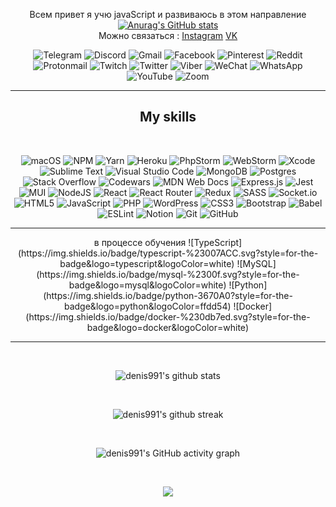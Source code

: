 <div align="center">
   
Всем привет я учю javaScript и развиваюсь в этом направление 
   <br>
[![Anurag's GitHub stats](https://github-readme-stats.vercel.app/api?username=denis991&show_icons=true&theme=chartreuse-dark&hide=dark)](https://github.com/anuraghazra/github-readme-stats)
   <br>
Можно связаться : [Instagram](https://www.instagram.com/denis.991/)     [VK](https://vk.com/denis991)                                                                                   
</div>
<div align="center">

   ![Telegram](https://img.shields.io/badge/Telegram-2CA5E0?style=for-the-badge&logo=telegram&logoColor=white)
   ![Discord](https://img.shields.io/badge/%3CServer%3E-%237289DA.svg?style=for-the-badge&logo=discord&logoColor=white)
   ![Gmail](https://img.shields.io/badge/Gmail-D14836?style=for-the-badge&logo=gmail&logoColor=white)
   ![Facebook](https://img.shields.io/badge/Facebook-%231877F2.svg?style=for-the-badge&logo=Facebook&logoColor=white)
   ![Pinterest](https://img.shields.io/badge/Pinterest-%23E60023.svg?style=for-the-badge&logo=Pinterest&logoColor=white)
   ![Reddit](https://img.shields.io/badge/Reddit-FF4500?style=for-the-badge&logo=reddit&logoColor=white)
   ![Protonmail](https://img.shields.io/badge/ProtonMail-8B89CC?style=for-the-badge&logo=protonmail&logoColor=white)
   ![Twitch](https://img.shields.io/badge/Twitch-%239146FF.svg?style=for-the-badge&logo=Twitch&logoColor=white)
   ![Twitter](https://img.shields.io/badge/Twitter-%231DA1F2.svg?style=for-the-badge&logo=Twitter&logoColor=white)
   ![Viber](https://img.shields.io/badge/Viber-8B66A9?style=for-the-badge&logo=viber&logoColor=white)
   ![WeChat](https://img.shields.io/badge/WeChat-07C160?style=for-the-badge&logo=wechat&logoColor=white)
   ![WhatsApp](https://img.shields.io/badge/WhatsApp-25D366?style=for-the-badge&logo=whatsapp&logoColor=white)
   ![YouTube](https://img.shields.io/badge/YouTube-%23FF0000.svg?style=for-the-badge&logo=YouTube&logoColor=white)
   ![Zoom](https://img.shields.io/badge/Zoom-2D8CFF?style=for-the-badge&logo=zoom&logoColor=white)

   </div>
   

   <hr>

<h2 align="center">My skills</h2>
<br>

<div align="center">

   ![macOS](https://img.shields.io/badge/mac%20os-000000?style=for-the-badge&logo=macos&logoColor=F0F0F0)
   ![NPM](https://img.shields.io/badge/NPM-%23000000.svg?style=for-the-badge&logo=npm&logoColor=white)
   ![Yarn](https://img.shields.io/badge/yarn-%232C8EBB.svg?style=for-the-badge&logo=yarn&logoColor=white)
   ![Heroku](https://img.shields.io/badge/heroku-%23430098.svg?style=for-the-badge&logo=heroku&logoColor=white)
   ![PhpStorm](https://img.shields.io/badge/phpstorm-143?style=for-the-badge&logo=phpstorm&logoColor=black&color=black&labelColor=darkorchid)
   ![WebStorm](https://img.shields.io/badge/webstorm-143?style=for-the-badge&logo=webstorm&logoColor=white&color=black)
   ![Xcode](https://img.shields.io/badge/Xcode-007ACC?style=for-the-badge&logo=Xcode&logoColor=white)
   ![Sublime Text](https://img.shields.io/badge/sublime_text-%23575757.svg?style=for-the-badge&logo=sublime-text&logoColor=important)
   ![Visual Studio Code](https://img.shields.io/badge/Visual%20Studio%20Code-0078d7.svg?style=for-the-badge&logo=visual-studio-code&logoColor=white)
   ![MongoDB](https://img.shields.io/badge/MongoDB-%234ea94b.svg?style=for-the-badge&logo=mongodb&logoColor=white)
   ![Postgres](https://img.shields.io/badge/postgres-%23316192.svg?style=for-the-badge&logo=postgresql&logoColor=white)
   ![Stack Overflow](https://img.shields.io/badge/-Stackoverflow-FE7A16?style=for-the-badge&logo=stack-overflow&logoColor=white)
   ![Codewars](https://img.shields.io/badge/Codewars-B1361E?style=for-the-badge&logo=codewars&logoColor=grey)
   ![MDN Web Docs](https://img.shields.io/badge/MDN_Web_Docs-black?style=for-the-badge&logo=mdnwebdocs&logoColor=white)
   ![Express.js](https://img.shields.io/badge/express.js-%23404d59.svg?style=for-the-badge&logo=express&logoColor=%2361DAFB)
   ![Jest](https://img.shields.io/badge/-jest-%23C21325?style=for-the-badge&logo=jest&logoColor=white)
   ![MUI](https://img.shields.io/badge/MUI-%230081CB.svg?style=for-the-badge&logo=mui&logoColor=white)
   ![NodeJS](https://img.shields.io/badge/node.js-6DA55F?style=for-the-badge&logo=node.js&logoColor=white)
   ![React](https://img.shields.io/badge/react-%2320232a.svg?style=for-the-badge&logo=react&logoColor=%2361DAFB)
   ![React Router](https://img.shields.io/badge/React_Router-CA4245?style=for-the-badge&logo=react-router&logoColor=white)
   ![Redux](https://img.shields.io/badge/redux-%23593d88.svg?style=for-the-badge&logo=redux&logoColor=white)
   ![SASS](https://img.shields.io/badge/SASS-hotpink.svg?style=for-the-badge&logo=SASS&logoColor=white)
   ![Socket.io](https://img.shields.io/badge/Socket.io-black?style=for-the-badge&logo=socket.io&badgeColor=010101)
   ![HTML5](https://img.shields.io/badge/html5-%23E34F26.svg?style=for-the-badge&logo=html5&logoColor=white)
   ![JavaScript](https://img.shields.io/badge/javascript-%23323330.svg?style=for-the-badge&logo=javascript&logoColor=%23F7DF1E)
   ![PHP](https://img.shields.io/badge/php-%23777BB4.svg?style=for-the-badge&logo=php&logoColor=white)
   ![WordPress](https://img.shields.io/badge/WordPress-%23117AC9.svg?style=for-the-badge&logo=WordPress&logoColor=white)
   ![CSS3](https://img.shields.io/badge/css3-%231572B6.svg?style=for-the-badge&logo=css3&logoColor=white)
   ![Bootstrap](https://img.shields.io/badge/bootstrap-%23563D7C.svg?style=for-the-badge&logo=bootstrap&logoColor=white)
   ![Babel](https://img.shields.io/badge/Babel-F9DC3e?style=for-the-badge&logo=babel&logoColor=black)
   ![ESLint](https://img.shields.io/badge/ESLint-4B3263?style=for-the-badge&logo=eslint&logoColor=white)
   ![Notion](https://img.shields.io/badge/Notion-%23000000.svg?style=for-the-badge&logo=notion&logoColor=white)
   ![Git](https://img.shields.io/badge/git-%23F05033.svg?style=for-the-badge&logo=git&logoColor=white)
   ![GitHub](https://img.shields.io/badge/github-%23121011.svg?style=for-the-badge&logo=github&logoColor=white)
   <hr>
   в процессе обучения
   ![TypeScript](https://img.shields.io/badge/typescript-%23007ACC.svg?style=for-the-badge&logo=typescript&logoColor=white)
    ![MySQL](https://img.shields.io/badge/mysql-%2300f.svg?style=for-the-badge&logo=mysql&logoColor=white)
   ![Python](https://img.shields.io/badge/python-3670A0?style=for-the-badge&logo=python&logoColor=ffdd54)
   ![Docker](https://img.shields.io/badge/docker-%230db7ed.svg?style=for-the-badge&logo=docker&logoColor=white)
     </div>   
 
 
<hr>


<div align="center">

  <br>

  ![denis991's github stats](https://github-readme-stats.vercel.app/api/top-langs/?username=denis991&theme=radical)
  
  <br>
   
  ![denis991's github streak](https://github-readme-streak-stats.herokuapp.com/?user=denis991&theme=radical)
   
  <br> 
   
   ![denis991's GitHub activity graph](https://activity-graph.herokuapp.com/graph?username=denis991&hide_border=true&theme=redical)
</div>



<div align="center">


  <br>

  ![](https://visitor-badge.glitch.me/badge?page_id=denis991)
  
  <br>

</div>
